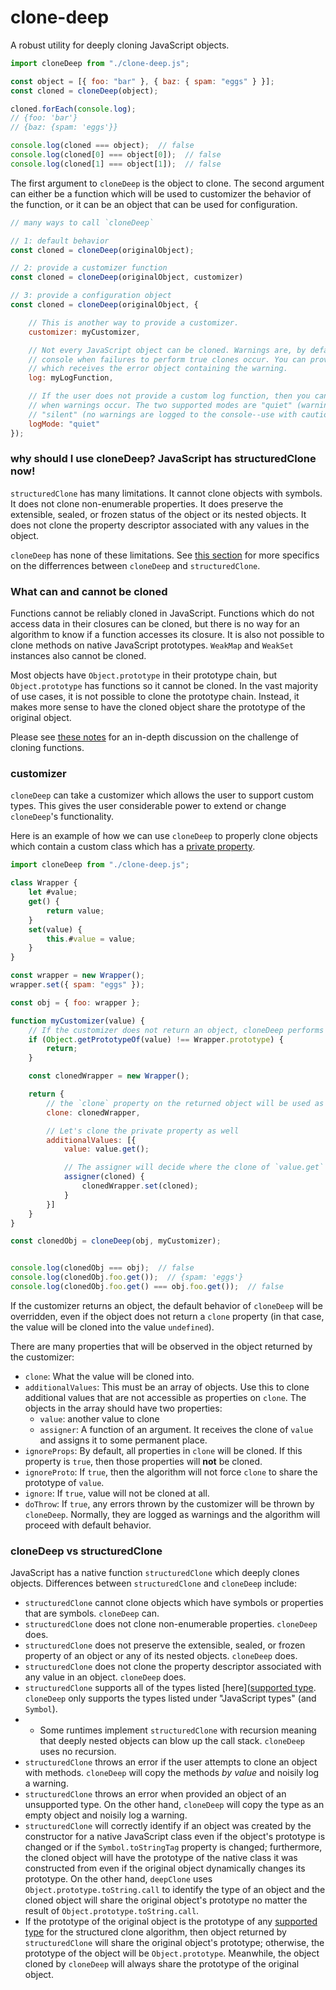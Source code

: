 # clone-deep
A robust utility for deeply cloning JavaScript objects.

```javascript
import cloneDeep from "./clone-deep.js";

const object = [{ foo: "bar" }, { baz: { spam: "eggs" } }];
const cloned = cloneDeep(object);

cloned.forEach(console.log);
// {foo: 'bar'}
// {baz: {spam: 'eggs'}}

console.log(cloned === object);  // false
console.log(cloned[0] === object[0]);  // false
console.log(cloned[1] === object[1]);  // false
```


The first argument to `cloneDeep` is the object to clone. The second argument can either be a function which will be used to customizer the behavior of the function, or it can be an object that can be used for configuration.

```javascript
// many ways to call `cloneDeep`

// 1: default behavior
const cloned = cloneDeep(originalObject);

// 2: provide a customizer function
const cloned = cloneDeep(originalObject, customizer)

// 3: provide a configuration object
const cloned = cloneDeep(originalObject, {

    // This is another way to provide a customizer.
    customizer: myCustomizer,

    // Not every JavaScript object can be cloned. Warnings are, by default, logged to the
    // console when failures to perform true clones occur. You can provide a custom logger
    // which receives the error object containing the warning.
    log: myLogFunction,

    // If the user does not provide a custom log function, then you can change the behavior
    // when warnings occur. The two supported modes are "quiet" (warnings are less verbose) and
    // "silent" (no warnings are logged to the console--use with caution!).
    logMode: "quiet"
});
```

### why should I use cloneDeep? JavaScript has structuredClone now!

`structuredClone` has many limitations. It cannot clone objects with symbols. It does not clone non-enumerable properties. It does preserve the extensible, sealed, or frozen status of the object or its nested objects. It does not clone the property descriptor associated with any values in the object.

`cloneDeep` has none of these limitations. See [this section](#cloneDeep-vs-structuredClone) for more specifics on the differrences between `cloneDeep` and `structuredClone`.


### What can and cannot be cloned

Functions cannot be reliably cloned in JavaScript. Functions which do not access data in their closures can be cloned, but there is no way for an algorithm to know if a function accesses its closure. It is also not possible to clone methods on native JavaScript prototypes. `WeakMap` and `WeakSet` instances also cannot be cloned.

Most objects have `Object.prototype` in their prototype chain, but `Object.prototype` has functions so it cannot be cloned. In the vast majority of use cases, it is not possible to clone the prototype chain. Instead, it makes more sense to have the cloned object share the prototype of the original object.

Please see [these notes](https://github.com/calebmsword/javascript-notes/blob/main/deep-clone.md#deep-clone-and-functions) for an in-depth discussion on the challenge of cloning functions.

### customizer

`cloneDeep` can take a customizer which allows the user to support custom types. This gives the user considerable power to extend or change `cloneDeep`'s functionality.

Here is an example of how we can use `cloneDeep` to properly clone objects which contain a custom class which has a [private property](https://developer.mozilla.org/en-US/docs/Web/JavaScript/Reference/Classes/Private_properties). 

```javascript
import cloneDeep from "./clone-deep.js";

class Wrapper {
    let #value;
    get() {
        return value;
    }
    set(value) {
        this.#value = value;
    }
}

const wrapper = new Wrapper();
wrapper.set({ spam: "eggs" });

const obj = { foo: wrapper };

function myCustomizer(value) {
    // If the customizer does not return an object, cloneDeep performs default behavior
    if (Object.getPrototypeOf(value) !== Wrapper.prototype) {
        return;
    }

    const clonedWrapper = new Wrapper();

    return {
        // the `clone` property on the returned object will be used as the cloned value
        clone: clonedWrapper,

        // Let's clone the private property as well
        additionalValues: [{
            value: value.get();

            // The assigner will decide where the clone of `value.get` will be stored
            assigner(cloned) {
                clonedWrapper.set(cloned);
            }
        }]
    }
}

const clonedObj = cloneDeep(obj, myCustomizer);


console.log(clonedObj === obj);  // false
console.log(clonedObj.foo.get());  // {spam: 'eggs'}
console.log(clonedObj.foo.get() === obj.foo.get());  // false
```

If the customizer returns an object, the default behavior of `cloneDeep` will be overridden, even if the object does not return a `clone` property (in that case, the value will be cloned into the value `undefined`).

There are many properties that will be observed in the object returned by the customizer:
  - `clone`: What the value will be cloned into.
  - `additionalValues`: This must be an array of objects. Use this to clone additional values that are not accessible as properties on `clone`.  The objects in the array should have two properties:
    - `value`: another value to clone
    - `assigner`: A function of an argument. It receives the clone of `value` and assigns it to some permanent place. 
  - `ignoreProps`: By default, all properties in `clone` will be cloned. If this property is `true`, then those properties will **not** be cloned.
  - `ignoreProto`: If `true`, then the algorithm will not force `clone` to share the prototype of `value`. 
  - `ignore`: If `true`, value will not be cloned at all.
  - `doThrow`: If `true`, any errors thrown by the customizer will be thrown by `cloneDeep`. Normally, they are logged as warnings and the algorithm will proceed with default behavior.

### cloneDeep vs structuredClone

JavaScript has a native function `structuredClone` which deeply clones objects. Differences between `structuredClone` and `cloneDeep` include:
 - `structuredClone` cannot clone objects which have symbols or properties that are symbols. `cloneDeep` can.
 - `structuredClone` does not clone non-enumerable properties. `cloneDeep` does.
 - `structuredClone` does not preserve the extensible, sealed, or frozen property of an object or any of its nested objects. `cloneDeep` does.
 - `structuredClone` does not clone the property descriptor associated with any value in an object. `cloneDeep` does.
 - `structuredClone` supports all of the types listed [here]([supported type](https://developer.mozilla.org/en-US/docs/Web/API/Web_Workers_API/Structured_clone_algorithm#supported_types). `cloneDeep` only supports the types listed under "JavaScript types" (and `Symbol`).
 - - Some runtimes implement `structuredClone` with recursion meaning that deeply nested objects can blow up the call stack. `cloneDeep` uses no recursion.
 - `structuredClone` throws an error if the user attempts to clone an object with methods. `cloneDeep` will copy the methods *by value* and noisily log a warning.
 - `structuredClone` throws an error when provided an object of an unsupported type. On the other hand, `cloneDeep` will copy the type as an empty object and noisily log a warning.
 - `structuredClone` will correctly identify if an object was created by the constructor for a native JavaScript class even if the object's prototype is changed or if the `Symbol.toStringTag` property is changed; furthermore, the cloned object will have the prototype of the native class it was constructed from even if the original object dynamically changes its prototype. On the other hand, `deepClone` uses `Object.prototype.toString.call` to identify the type of an object and the cloned object will share the original object's prototype no matter the result of `Object.prototype.toString.call`.
 - If the prototype of the original object is the prototype of any [supported type](https://developer.mozilla.org/en-US/docs/Web/API/Web_Workers_API/Structured_clone_algorithm#supported_types) for the structured clone algorithm, then object returned by `structuredClone` will share the original object's prototype; otherwise, the prototype of the object will be `Object.prototype`. Meanwhile, the object cloned by `cloneDeep` will always share the prototype of the original object. 
